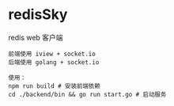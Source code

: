 # redisSky
redis web 客户端


```
前端使用 iview + socket.io
后端使用 golang + socket.io

使用：
npm run build # 安装前端依赖
cd ./backend/bin && go run start.go # 启动服务

```